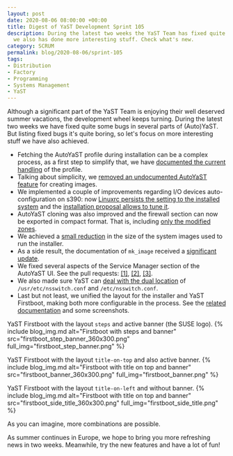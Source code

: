 ```yaml
---
layout: post
date: 2020-08-06 08:00:00 +00:00
title: Digest of YaST Development Sprint 105
description: During the latest two weeks the YaST Team has fixed quite some bugs in (Auto)YaST, but
  we also has done more interesting stuff. Check what's new.
category: SCRUM
permalink: blog/2020-08-06/sprint-105
tags:
- Distribution
- Factory
- Programming
- Systems Management
- YaST
---
```


Although a significant part of the YaST Team is enjoying their well deserved summer vacations, the
development wheel keeps turning. During the latest two weeks we have fixed quite some bugs in several
parts of (Auto)YaST. But listing fixed bugs it's quite boring, so let's focus on more interesting
stuff we have also achieved.

- Fetching the AutoYaST profile during installation can be a complex process, as a first step to
  simplify that, we have [documented the current
  handling](https://github.com/yast/yast-autoinstallation/pull/661) of the profile.
- Talking about simplicity, we [removed an undocumented AutoYaST
  feature](https://github.com/yast/yast-autoinstallation/pull/660/files) for creating images.
- We implemented a couple of improvements regarding I/O devices auto-configuration on s390: now
  [Linuxrc persists the setting to the installed system](https://github.com/openSUSE/linuxrc/pull/225)
  and the [installation proposal allows to tune it](https://github.com/yast/yast-installation/pull/873).
- AutoYaST cloning was also improved and the firewall section can now be exported in compact format.
  That is, including [only the modified zones](https://github.com/yast/yast-firewall/pull/134).
- We achieved a [small reduction](https://github.com/openSUSE/installation-images/pull/399) in the size
  of the system images used to run the installer.
- As a side result, the documentation of `mk_image` received a [significant
  update](https://github.com/openSUSE/installation-images/pull/398).
- We fixed several aspects of the Service Manager section of the AutoYaST UI. See the pull requests:
  [[1]](https://github.com/yast/yast-services-manager/pull/202),
  [[2]](https://github.com/yast/yast-services-manager/pull/203),
  [[3]](https://github.com/yast/yast-services-manager/pull/204).
- We also made sure YaST can [deal with the dual location](https://github.com/yast/yast-pam/pull/20) of
  `/usr/etc/nsswitch.conf` and `/etc/nsswitch.conf`.
- Last but not least, we unified the layout for the installer and YaST Firstboot, making both more
  configurable in the process. See the [related
  documentation](https://github.com/yast/yast-installation/blob/master/doc/control-file.md#look--feel)
  and some screenshots.

YaST Firstboot with the layout `steps` and active banner (the SUSE logo).
{% include blog_img.md alt="Firstboot with steps and banner"
src="firstboot_step_banner_360x300.png" full_img="firstboot_step_banner.png" %}

YaST Firstboot with the layout `title-on-top` and also active banner.
{% include blog_img.md alt="Firstboot with title on top and banner"
src="firstboot_banner_360x300.png" full_img="firstboot_banner.png" %}

YaST Firstboot with the layout `title-on-left` and without banner.
{% include blog_img.md alt="Firstboot with title on top and banner"
src="firstboot_side_title_360x300.png" full_img="firstboot_side_title.png" %}

As you can imagine, more combinations are possible.

As summer continues in Europe, we hope to bring you more refreshing news in two weeks. Meanwhile,
try the new features and have a lot of fun!
